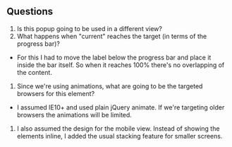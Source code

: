 ## Questions

1. Is this popup going to be used in a different view?
1. What happens when "current" reaches the target (in terms of the progress bar)?
  - For this I had to move the label below the progress bar and place it inside
  the bar itself. So when it reaches 100% there's no overlapping of the content.
1. Since we're using animations, what are going to be the targeted browsers for
  this element?
  - I assumed IE10+ and used plain jQuery animate. If we're targeting older browsers
  the animations will be limited.
1. I also assumed the design for the mobile view. Instead of showing the elements inline, I added the usual stacking feature for smaller screens.

